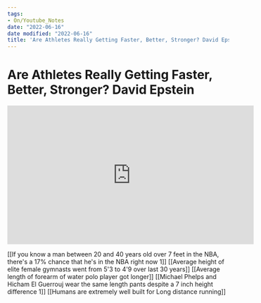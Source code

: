 ```yaml
---
tags:
- On/Youtube_Notes
date: "2022-06-16"
date modified: "2022-06-16"
title: 'Are Athletes Really Getting Faster, Better, Stronger? David Epstein'
---
```


# Are Athletes Really Getting Faster, Better, Stronger? David Epstein
<iframe width="560" height="315" src="https://www.youtube.com/embed/8COaMKbNrX0" title="YouTube video player" frameborder="0" allow="accelerometer; autoplay; clipboard-write; encrypted-media; gyroscope; picture-in-picture" allowfullscreen></iframe>

[[If you know a man between 20 and 40 years old over 7 feet in the NBA, there's a 17% chance that he's in the NBA right now 1]]
[[Average height of elite female gymnasts went from 5'3 to 4'9 over last 30 years]]
[[Average length of forearm of water polo player got longer]]
[[Michael Phelps and Hicham El Guerrouj wear the same length pants despite a 7 inch height difference 1]]
[[Humans are extremely well built for Long distance running]]
